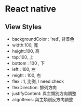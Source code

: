 # React native 

## View Styles

- backgroundColor : 'red',  背景色
- width:100, 寬
- height:100, 高
- top:100, 上
- bottom : 100 , 下
- left : 100, 左
- reight : 100, 右
- flex : 1, 比例, ! need check
- flexDirection:  排列方向
- justifyContent: 與主類別方向調整
- alignItems: 與主類別反方向調整
